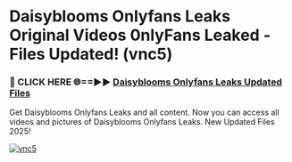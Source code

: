 # Daisyblooms Onlyfans Leaks Original Videos 0nlyFans Leaked - Files Updated! (vnc5)

<h3>🔴 CLICK HERE 🌐==►► <a href="https://tinyurl.com/2wckxsce" rel="nofollow">Daisyblooms Onlyfans Leaks Updated Files</a></h3>

Get Daisyblooms Onlyfans Leaks and all content. Now you can access all videos and pictures of Daisyblooms Onlyfans Leaks. New Updated Files 2025!

[![vnc5](https://i.imgur.com/AFduVYN.gif)](https://tinyurl.com/2wckxsce)
